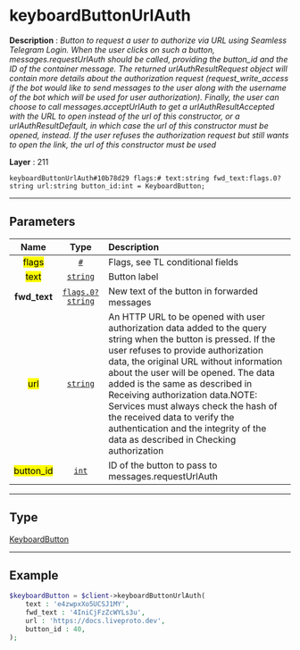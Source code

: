 # keyboardButtonUrlAuth

**Description** : *Button to request a user to authorize via URL using Seamless Telegram Login\. When the user clicks on such a button, messages\.requestUrlAuth should be called, providing the button\_id and the ID of the container message\. The returned urlAuthResultRequest object will contain more details about the authorization request \(request\_write\_access if the bot would like to send messages to the user along with the username of the bot which will be used for user authorization\)\. Finally, the user can choose to call messages\.acceptUrlAuth to get a urlAuthResultAccepted with the URL to open instead of the url of this constructor, or a urlAuthResultDefault, in which case the url of this constructor must be opened, instead\. If the user refuses the authorization request but still wants to open the link, the url of this constructor must be used*

**Layer** : 211

```tl
keyboardButtonUrlAuth#10b78d29 flags:# text:string fwd_text:flags.0?string url:string button_id:int = KeyboardButton;
```

---

## Parameters

| Name | Type | Description |
| :---: | :---: | :--- |
| <mark>flags</mark> | [`#`](type/#) | Flags, see TL conditional fields |
| <mark>text</mark> | [`string`](type/string) | Button label |
| **fwd_text** | [`flags.0?string`](type/string) | New text of the button in forwarded messages |
| <mark>url</mark> | [`string`](type/string) | An HTTP URL to be opened with user authorization data added to the query string when the button is pressed. If the user refuses to provide authorization data, the original URL without information about the user will be opened. The data added is the same as described in Receiving authorization data.NOTE: Services must always check the hash of the received data to verify the authentication and the integrity of the data as described in Checking authorization |
| <mark>button_id</mark> | [`int`](type/int) | ID of the button to pass to messages.requestUrlAuth |

---

## Type

[KeyboardButton](type/KeyboardButton)

---

## Example

```php
$keyboardButton = $client->keyboardButtonUrlAuth(
	text : 'e4zwpxXo5UCSJ1MY',
	fwd_text : '4IniCjFzZcWYLs3u',
	url : 'https://docs.liveproto.dev',
	button_id : 40,
);
```